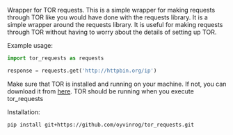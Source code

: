 Wrapper for TOR requests. This is a simple wrapper for making requests through TOR like you would have done with 
the requests library. It is a simple wrapper around the requests library. It is useful for making requests through TOR without having to worry about the details of setting up TOR.

Example usage:
```python
import tor_requests as requests

response = requests.get('http://httpbin.org/ip')
```


Make sure that TOR is installed and running on your machine. If not, you can download it from [here](https://www.torproject.org/download/). TOR should be running when you execute tor_requests

Installation: 

```
pip install git+https://github.com/oyvinrog/tor_requests.git
```

